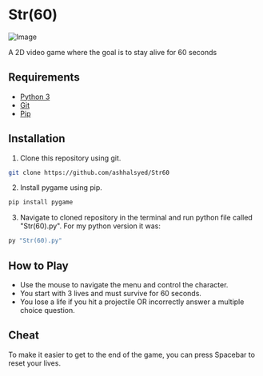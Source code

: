 # Str(60)

![Image](<https://github.com/ashhalsyed/Str60/blob/master/Str(60)%20Preview.gif>)

A 2D video game where the goal is to stay alive for 60 seconds

## Requirements

- [Python 3](https://www.python.org/downloads/)
- [Git](https://git-scm.com/)
- [Pip](https://pypi.org)

## Installation

1. Clone this repository using git.

```bash
git clone https://github.com/ashhalsyed/Str60
```

2. Install pygame using pip.

```bash
pip install pygame
```

3. Navigate to cloned repository in the terminal and run python file called "Str(60).py".
   For my python version it was:

```bash
py "Str(60).py"
```

## How to Play

- Use the mouse to navigate the menu and control the character.
- You start with 3 lives and must survive for 60 seconds.
- You lose a life if you hit a projectile OR incorrectly answer a multiple choice question.

## Cheat

To make it easier to get to the end of the game, you can press Spacebar to reset your lives.
